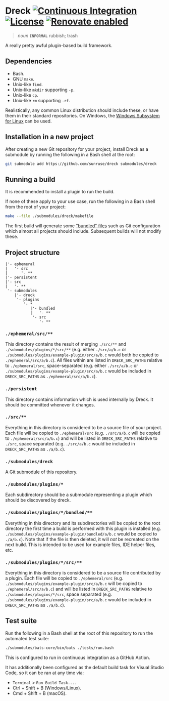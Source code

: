 # Dreck [![Continuous Integration](https://github.com/sunruse/dreck/workflows/Continuous%20Integration/badge.svg)](https://github.com/sunruse/dreck/actions) [![License](https://img.shields.io/github/license/sunruse/dreck.svg)](https://github.com/sunruse/dreck/blob/master/license) [![Renovate enabled](https://img.shields.io/badge/renovate-enabled-brightgreen.svg)](https://renovatebot.com/)

> _noun_ **`INFORMAL`** rubbish; trash

A really pretty awful plugin-based build framework.

## Dependencies

- Bash.
- GNU `make`.
- Unix-like `find`.
- Unix-like `mkdir` supporting `-p`.
- Unix-like `cp`.
- Unix-like `rm` supporting `-rf`.

Realistically, any common Linux distribution should include these, or have them in their standard repositories.  On Windows, the [Windows Subsystem for Linux](https://docs.microsoft.com/en-us/windows/wsl/about) can be used.

## Installation in a new project

After creating a new Git repository for your project, install Dreck as a submodule by running the following in a Bash shell at the root:

```bash
git submodule add https://github.com/sunruse/dreck submodules/dreck
```

## Running a build

It is recommended to install a plugin to run the build.

If none of these apply to your use case, run the following in a Bash shell from the root of your project:

```bash
make --file ./submodules/dreck/makefile
```

The first build will generate some ["bundled" files](./bundled) such as Git configuration which almost all projects should include.  Subsequent builds will not modify these.

## Project structure

```
|'- ephemeral
|   '- src
|      '- **
|'- persistent
|'- src
|   '- **
 '- submodules
    |'- dreck
     '- plugins
        '- *
           |'- bundled
           |   '- **
            '- src
               '- **
```

### `./ephemeral/src/**`

This directory contains the result of merging `./src/**` and `./submodules/plugins/*/src/**` (e.g. either `./src/a/b.c` or `./submodules/plugins/example-plugin/src/a/b.c` would both be copied to `./ephemeral/src/a/b.c`).  All files within are listed in `DRECK_SRC_PATHS` relative to `./ephemeral/src`, space-separated (e.g. either `./src/a/b.c` or `./submodules/plugins/example-plugin/src/a/b.c` would be included in `DRECK_SRC_PATHS` as `./ephemeral/src/a/b.c`).

### `./persistent`

This directory contains information which is used internally by Dreck.  It should be committed whenever it changes.

### `./src/**`

Everything in this directory is considered to be a source file of your project.  Each file will be copied to `./ephemeral/src` (e.g. `./src/a/b.c` will be copied to `./ephemeral/src/a/b.c`) and will be listed in `DRECK_SRC_PATHS` relative to `./src`, space separated (e.g. `./src/a/b.c` would be included in `DRECK_SRC_PATHS` as `./a/b.c`).

### `./submodules/dreck`

A Git submodule of this repository.

### `./submodules/plugins/*`

Each subdirectory should be a submodule representing a plugin which should be discovered by dreck.

### `./submodules/plugins/*/bundled/**`

Everything in this directory and its subdirectories will be copied to the root directory the first time a build is performed with this plugin is installed (e.g. `./submodules/plugins/example-plugin/bundled/a/b.c` would be copied to `./a/b.c`).  Note that if the file is then deleted, it will _not_ be recreated on the next build.  This is intended to be used for example files, IDE helper files, etc.

### `./submodules/plugins/*/src/**`

Everything in this directory is considered to be a source file contributed by a plugin.  Each file will be copied to `./ephemeral/src` (e.g. `./submodules/plugins/example-plugin/src/a/b.c` will be copied to `./ephemeral/src/a/b.c`) and will be listed in `DRECK_SRC_PATHS` relative to `./submodules/plugins/*/src`, space separated (e.g. `./submodules/plugins/example-plugin/src/a/b.c` would be included in `DRECK_SRC_PATHS` as `./a/b.c`).

## Test suite

Run the following in a Bash shell at the root of this repository to run the automated test suite:

```bash
./submodules/bats-core/bin/bats ./tests/run.bash
```

This is configured to run in continuous integration as a GitHub Action.

It has additionally been configured as the default build task for Visual Studio Code, so it can be ran at any time via:

- `Terminal` > `Run Build Task...`.
- Ctrl + Shift + B (Windows/Linux).
- Cmd + Shift + B (macOS).
